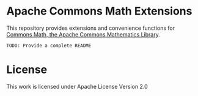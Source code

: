 # Apache Commons Math Extensions

This repository provides extensions and convenience functions for
[Commons Math, the Apache Commons Mathematics Library](http://commons.apache.org/proper/commons-math/).

`TODO: Provide a complete README`

# License

This work is licensed under Apache License Version 2.0
